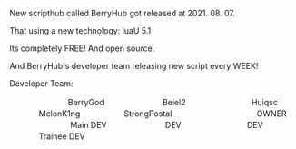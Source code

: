 
New scripthub called BerryHub got released at 2021. 08. 07.

That using a new technology: luaU 5.1

Its completely FREE! And open source.

And BerryHub's developer team releasing new script every WEEK!

Developer Team:

ㅤㅤㅤㅤㅤㅤㅤㅤBerryGodㅤㅤㅤㅤㅤㅤㅤㅤBeiel2ㅤㅤㅤㅤㅤㅤㅤㅤㅤHuiqscㅤㅤㅤㅤㅤㅤMelonK1ngㅤㅤㅤㅤㅤㅤStrongPostal
ㅤㅤㅤㅤㅤㅤㅤㅤㅤㅤㅤ OWNERㅤㅤㅤㅤㅤㅤㅤㅤㅤ Main DEVㅤㅤㅤㅤㅤㅤㅤㅤDEVㅤㅤㅤㅤㅤㅤㅤㅤㅤDEVㅤㅤㅤㅤㅤㅤㅤㅤTrainee DEV
